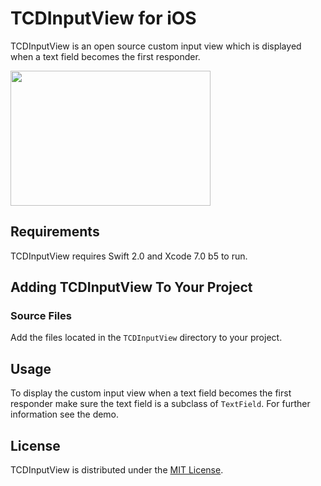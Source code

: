 # TCDInputView for iOS
TCDInputView is an open source custom input view which is displayed when a text field becomes the first responder.

<img src="http://tomdiggle.com/assets/images/tcdinputview.png" width="320" height="216">

## Requirements
TCDInputView requires Swift 2.0 and Xcode 7.0 b5 to run.

## Adding TCDInputView To Your Project
### Source Files
Add the files located in the `TCDInputView` directory to your project.

## Usage
To display the custom input view when a text field becomes the first responder make sure the text field is a subclass of `TextField`. For further information see the demo.

## License
TCDInputView is distributed under the [MIT License](https://github.com/tomdiggle/tcdinputview/blob/master/License.markdown).

